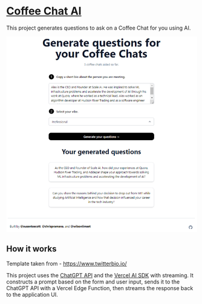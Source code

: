 # [Coffee Chat AI](https://www.coffeechatai.com/)

This project generates questions to ask on a Coffee Chat for you using AI.

[![Coffee Chat Generator](./public/coffeechatscreenshot.png)](https://www.coffeechatai.com/)

## How it works
Template taken from - https://www.twitterbio.io/

This project uses the [ChatGPT API](https://openai.com/api/) and the [Vercel AI SDK](https://sdk.vercel.ai/docs) with streaming. It constructs a prompt based on the form and user input, sends it to the ChatGPT API with a Vercel Edge Function, then streams the response back to the application UI.
